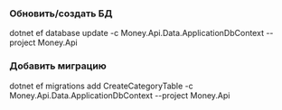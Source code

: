 ﻿### Обновить/создать БД

dotnet ef database update -c Money.Api.Data.ApplicationDbContext --project Money.Api

### Добавить миграцию

dotnet ef migrations add CreateCategoryTable -c Money.Api.Data.ApplicationDbContext --project Money.Api
